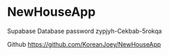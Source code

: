 # NewHouseApp
 
Supabase Database password
zypjyh-Cekbab-5rokqa

Github
https://github.com/KoreanJoey/NewHouseApp


